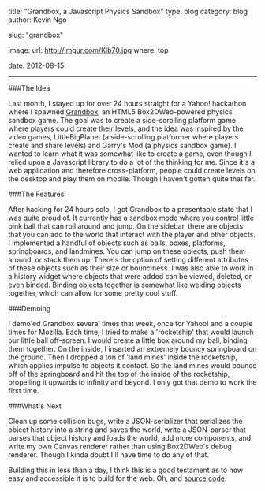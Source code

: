 title: "Grandbox, a Javascript Physics Sandbox"
type: blog
category: blog
author: Kevin Ngo

slug: "grandbox"

image:
    url: http://imgur.com/Klb70.jpg
    where: top

date: 2012-08-15

---

###The Idea

Last month, I stayed up for over 24 hours straight for a Yahoo! hackathon where
I spawned [Grandbox](http://grandbox.ngokevin.com), an HTML5 Box2DWeb-powered
physics sandbox game. The goal was to create a side-scrolling platform game
where players could create their levels, and the idea was inspired by the video
games, LittleBigPlanet (a side-scrolling platformer where players create and
share levels) and Garry's Mod (a physics sandbox game). I wanted to learn what
it was somewhat like to create a game, even though I relied upon a Javascript
library to do a lot of the thinking for me. Since it's a web application and
therefore cross-platform, people could create levels on the desktop and play
them on mobile. Though I haven't gotten quite that far.

###The Features

After hacking for 24 hours solo, I got Grandbox to a presentable state that I
was quite proud of. It currently has a sandbox mode where you control little
pink ball that can roll around and jump. On the sidebar, there are objects that
you can add to the world that interact with the player and other objects. I
implemented a handful of objects such as balls, boxes, platforms, springboards,
and landmines. You can jump on these objects, push them around, or stack them
up. There's the option of setting different attributes of these objects such as
their size or bounciness. I was also able to work in a history widget where
objects that were added can be viewed, deleted, or even binded. Binding objects
together is somewhat like welding objects together, which can allow for some
pretty cool stuff.

###Demoing

I demo'ed Grandbox several times that week, once for Yahoo! and a couple times
for Mozilla. Each time, I tried to make a 'rocketship' that would launch our
little ball off-screen. I would create a little box around my ball, binding
them together. On the inside, I inserted an extremely bouncy springboard on the
ground. Then I dropped a ton of 'land mines' inside the rocketship, which
applies impulse to objects it contact. So the land mines would bounce off of
the springboard and hit the top of the inside of the rocketship, propelling it
upwards to infinity and beyond. I only got that demo to work the first time.

###What's Next

Clean up some collision bugs, write a JSON-serializer that
serializes the object history into a string and saves the world, write a
JSON-parser that parses that object history and loads the world, add more
components, and write my own Canvas renderer rather than using Box2DWeb's debug
renderer. Though I kinda doubt I'll have time to do any of that.

Building this in less than a day, I think this is a good testament as to how
easy and accessible it is to build for the web. Oh, and [source
code](http://github.com/ngokevin/grandbox).

